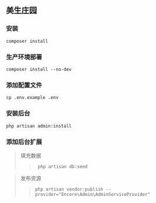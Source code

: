 ## 美生庄园

### 安装
`composer install`

### 生产环境部署
`composer install --no-dev`

### 添加配置文件
`cp .env.example .env`

### 安装后台
`php artisan admin:install`

### 添加后台扩展
> 填充数据 
>>` php artisan db:seed`

> 发布资源
>> `php artisan vendor:publish --provider="Encore\Admin\AdminServiceProvider"`
